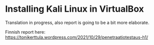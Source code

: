 # Installing Kali Linux in VirtualBox

Translation in progress, also report is going to be a bit more elaborate.

Finnish report here: https://tonikerttula.wordpress.com/2021/10/29/penetraatiotestaus-h1/

